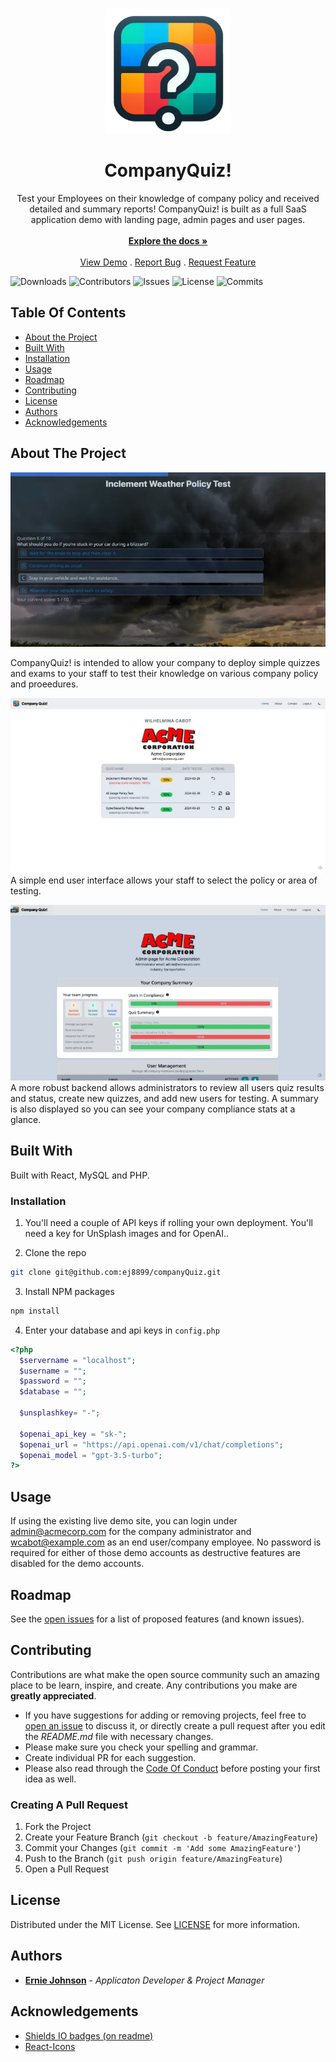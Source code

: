 <br/>
<p align="center">
  <a href="https://github.com/ej8899/companyQuiz">
    <img src="./public/android-chrome-512x512.png" alt="Logo" width="200" height="200">
  </a>

  <h1 align="center">CompanyQuiz!</h1>

  <p align="center">
    Test your Employees on their knowledge of company policy and received detailed and summary reports! CompanyQuiz! is built as a full SaaS application demo with landing page, admin pages and user pages.
    <br/>
    <br/>
    <a href="https://github.com/ej8899/companyQuiz"><strong>Explore the docs »</strong></a>
    <br/>
    <br/>
    <a href="https://github.com/ej8899/companyQuiz">View Demo</a>
    .
    <a href="https://github.com/ej8899/companyQuiz/issues">Report Bug</a>
    .
    <a href="https://github.com/ej8899/companyQuiz/issues">Request Feature</a>
  </p>
</p>

![Downloads](https://img.shields.io/github/downloads/ej8899/companyQuiz/total) ![Contributors](https://img.shields.io/github/contributors/ej8899/companyQuiz?color=dark-green) ![Issues](https://img.shields.io/github/issues/ej8899/companyQuiz) ![License](https://img.shields.io/github/license/ej8899/companyQuiz) 
![Commits](https://img.shields.io/github/commit-activity/t/ej8899/companyQuiz)


## Table Of Contents

* [About the Project](#about-the-project)
* [Built With](#built-with)
* [Installation](#installation)
* [Usage](#usage)
* [Roadmap](#roadmap)
* [Contributing](#contributing)
* [License](#license)
* [Authors](#authors)
* [Acknowledgements](#acknowledgements)

## About The Project

![Sample quiz](design/scr-quiz.png)


CompanyQuiz! is intended to allow your company to deploy simple quizzes and exams to your staff to test their knowledge on various company policy and proeedures.

![End User Admin](design/scr-user.png)
A simple end user interface allows your staff to select the policy or area of testing.


![Sample quiz](design/scr-admin.png)
A more robust backend allows administrators to review all users quiz results and status, create new quizzes, and add new users for testing.  A summary is also displayed so you can see your company compliance stats at a glance.



## Built With

Built with React, MySQL and PHP.


### Installation

1. You'll need a couple of API keys if rolling your own deployment.  You'll need a key for UnSplash images and for OpenAI..

2. Clone the repo

```sh
git clone git@github.com:ej8899/companyQuiz.git
```

3. Install NPM packages

```sh
npm install
```

4. Enter your database and api keys in `config.php`

```php
<?php
  $servername = "localhost";
  $username = "";
  $password = "";
  $database = "";

  $unsplashkey= "-";

  $openai_api_key = "sk-";
  $openai_url = "https://api.openai.com/v1/chat/completions";
  $openai_model = "gpt-3.5-turbo";
?>
```

## Usage

If using the existing live demo site, you can login under admin@acmecorp.com for the company administrator and wcabot@example.com as an end user/company employee. No password is required for either of those demo accounts as destructive features are disabled for the demo accounts.

## Roadmap

See the [open issues](https://github.com/ej8899/companyQuiz/issues) for a list of proposed features (and known issues).

## Contributing

Contributions are what make the open source community such an amazing place to be learn, inspire, and create. Any contributions you make are **greatly appreciated**.
* If you have suggestions for adding or removing projects, feel free to [open an issue](https://github.com/ej8899/companyQuiz/issues/new) to discuss it, or directly create a pull request after you edit the *README.md* file with necessary changes.
* Please make sure you check your spelling and grammar.
* Create individual PR for each suggestion.
* Please also read through the [Code Of Conduct](https://github.com/ej8899/companyQuiz/blob/main/CODE_OF_CONDUCT.md) before posting your first idea as well.

### Creating A Pull Request

1. Fork the Project
2. Create your Feature Branch (`git checkout -b feature/AmazingFeature`)
3. Commit your Changes (`git commit -m 'Add some AmazingFeature'`)
4. Push to the Branch (`git push origin feature/AmazingFeature`)
5. Open a Pull Request

## License

Distributed under the MIT License. See [LICENSE](https://github.com/ej8899/companyQuiz/blob/main/LICENSE.md) for more information.

## Authors

* **[Ernie Johnson](https://erniejohnson.ca)** - *Applicaton Developer & Project Manager*

## Acknowledgements

* [Shields IO badges (on readme)](https://shields.io/badges)
* [React-Icons](https://react-icons.github.io/react-icons/)